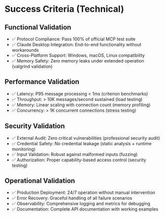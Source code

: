 # Success Criteria (Technical)

## Functional Validation

- ✅ Protocol Compliance: Pass 100% of official MCP test suite
- ✅ Claude Desktop Integration: End-to-end functionality without workarounds
- ✅ Cross-Platform Support: Windows, macOS, Linux compatibility
- ✅ Memory Safety: Zero memory leaks under extended operation (valgrind validation)

## Performance Validation

- ✅ Latency: P95 message processing < 1ms (criterion benchmarks)
- ✅ Throughput: > 10K messages/second sustained (load testing)
- ✅ Memory: Linear scaling with connection count (memory profiling)
- ✅ Concurrency: > 1K concurrent connections (stress testing)

## Security Validation

- ✅ External Audit: Zero critical vulnerabilities (professional security audit)
- ✅ Credential Safety: No credential leakage (static analysis + runtime monitoring)
- ✅ Input Validation: Robust against malformed inputs (fuzzing)
- ✅ Authorization: Proper capability-based access control (security testing)

## Operational Validation

- ✅ Production Deployment: 24/7 operation without manual intervention
- ✅ Error Recovery: Graceful handling of all failure scenarios
- ✅ Observability: Comprehensive logging and metrics for debugging
- ✅ Documentation: Complete API documentation with working examples